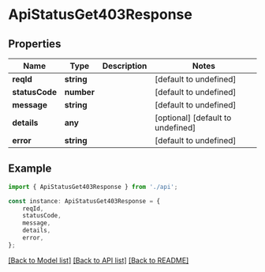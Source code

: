 # ApiStatusGet403Response


## Properties

Name | Type | Description | Notes
------------ | ------------- | ------------- | -------------
**reqId** | **string** |  | [default to undefined]
**statusCode** | **number** |  | [default to undefined]
**message** | **string** |  | [default to undefined]
**details** | **any** |  | [optional] [default to undefined]
**error** | **string** |  | [default to undefined]

## Example

```typescript
import { ApiStatusGet403Response } from './api';

const instance: ApiStatusGet403Response = {
    reqId,
    statusCode,
    message,
    details,
    error,
};
```

[[Back to Model list]](../README.md#documentation-for-models) [[Back to API list]](../README.md#documentation-for-api-endpoints) [[Back to README]](../README.md)
